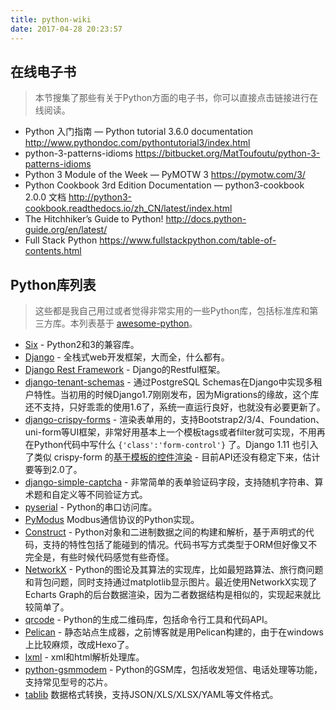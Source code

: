 ```yaml
---
title: python-wiki
date: 2017-04-28 20:23:57
---
```


## 在线电子书

> 本节搜集了那些有关于Python方面的电子书，你可以直接点击链接进行在线阅读。

- Python 入门指南 — Python tutorial 3.6.0 documentation
http://www.pythondoc.com/pythontutorial3/index.html
- python-3-patterns-idioms
https://bitbucket.org/MatToufoutu/python-3-patterns-idioms
- Python 3 Module of the Week — PyMOTW 3
https://pymotw.com/3/
- Python Cookbook 3rd Edition Documentation — python3-cookbook 2.0.0 文档
http://python3-cookbook.readthedocs.io/zh_CN/latest/index.html
- The Hitchhiker’s Guide to Python!
http://docs.python-guide.org/en/latest/
- Full Stack Python
https://www.fullstackpython.com/table-of-contents.html

## Python库列表

> 这些都是我自己用过或者觉得非常实用的一些Python库，包括标准库和第三方库。本列表基于 [awesome-python](https://github.com/vinta/awesome-python)。

- [Six](https://pythonhosted.org/six/) - Python2和3的兼容库。
- [Django](https://www.djangoproject.com) - 全栈式web开发框架，大而全，什么都有。
- [Django Rest Framework](https://github.com/encode/django-rest-framework) - Django的Restful框架。
- [django-tenant-schemas](https://github.com/bernardopires/django-tenant-schemas) - 通过PostgreSQL Schemas在Django中实现多租户特性。当初用的时候Django1.7刚刚发布，因为Migrations的缘故，这个库还不支持，只好乖乖的使用1.6了，系统一直运行良好，也就没有必要更新了。
- [django-crispy-forms](https://github.com/django-crispy-forms/django-crispy-forms) - 渲染表单用的，支持Bootstrap2/3/4、Foundation、uni-form等UI框架，非常好用基本上一个模板tags或者filter就可实现，不用再在Python代码中写什么 `{'class':'form-control'}` 了。Django 1.11 也引入了类似 crispy-form 的[基于模板的控件渲染](https://docs.djangoproject.com/en/1.11/ref/forms/renderers/)  - 目前API还没有稳定下来，估计要等到2.0了。
- [django-simple-captcha](https://github.com/mbi/django-simple-captcha) - 非常简单的表单验证码字段，支持随机字符串、算术题和自定义等不同验证方式。
- [pyserial](https://github.com/pyserial/pyserial) - Python的串口访问库。
- [PyModus](https://github.com/riptideio/pymodbus) Modbus通信协议的Python实现。
- [Construct](http://construct.readthedocs.io/en/latest/) - Python对象和二进制数据之间的构建和解析，基于声明式的代码，支持的特性包括了能碰到的情况。代码书写方式类型于ORM但好像又不完全是，有些时候代码感觉有些奇怪。
- [NetworkX](https://networkx.github.io/) - Python的图论及其算法的实现库，比如最短路算法、旅行商问题和背包问题，同时支持通过matplotlib显示图片。最近使用NetworkX实现了Echarts Graph的后台数据渲染，因为二者数据结构是相似的，实现起来就比较简单了。
- [qrcode](https://github.com/lincolnloop/python-qrcode) - Python的生成二维码库，包括命令行工具和代码API。
- [Pelican](http://blog.getpelican.com/) - 静态站点生成器，之前博客就是用Pelican构建的，由于在windows上比较麻烦，改成Hexo了。
- [lxml](http://lxml.de/) - xml和html解析处理库。
- [python-gsmmodem](https://github.com/faucamp/python-gsmmodem) - Python的GSM库，包括收发短信、电话处理等功能，支持常见型号的芯片。
- [tablib](http://docs.python-tablib.org/en/latest/) 数据格式转换，支持JSON/XLS/XLSX/YAML等文件格式。
